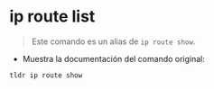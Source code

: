 # ip route list

> Este comando es un alias de `ip route show`.

- Muestra la documentación del comando original:

`tldr ip route show`
